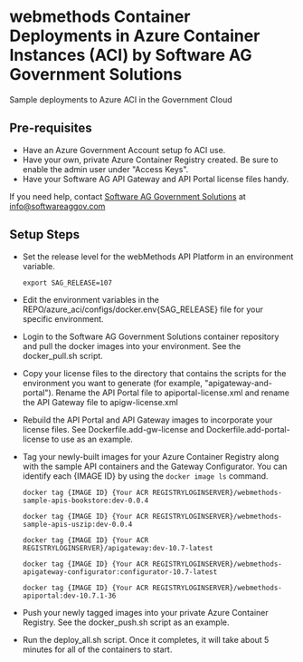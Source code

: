# webmethods Container Deployments in Azure Container Instances (ACI) by Software AG Government Solutions 

Sample deployments to Azure ACI in the Government Cloud

## Pre-requisites

- Have an Azure Government Account setup fo ACI use.
- Have your own, private Azure Container Registry created.  Be sure to enable the admin user under "Access Keys".
- Have your Software AG API Gateway and API Portal license files handy.

If you need help, contact [Software AG Government Solutions](https://www.softwareaggov.com/) at [info@softwareaggov.com](mailto:info@softwareaggov.com) 

## Setup Steps

- Set the release level for the webMethods API Platform in an environment variable.

    `export SAG_RELEASE=107`

- Edit the environment variables in the REPO/azure_aci/configs/docker.env{SAG_RELEASE} file for your specific environment.
- Login to the Software AG Government Solutions container repository and pull the docker images into your environment.  See the docker_pull.sh script.
- Copy your license files to the directory that contains the scripts for the environment you want to generate (for example, "apigateway-and-portal").  Rename the API Portal file to apiportal-license.xml and rename the API Gateway file to apigw-license.xml
- Rebuild the API Portal and API Gateway images to incorporate your license files.  See Dockerfile.add-gw-license and Dockerfile.add-portal-license to use as an example.
- Tag your newly-built images for your Azure Container Registry along with the sample API containers and the Gateway Configurator.  You can identify each {IMAGE ID} by using the `docker image ls` command.

    `docker tag {IMAGE ID} {Your ACR REGISTRYLOGINSERVER}/webmethods-sample-apis-bookstore:dev-0.0.4`
    
    `docker tag {IMAGE ID} {Your ACR REGISTRYLOGINSERVER}/webmethods-sample-apis-uszip:dev-0.0.4`

    `docker tag {IMAGE ID} {Your ACR REGISTRYLOGINSERVER}/apigateway:dev-10.7-latest`

    `docker tag {IMAGE ID} {Your ACR REGISTRYLOGINSERVER}/webmethods-apigateway-configurator:configurator-10.7-latest`

    `docker tag {IMAGE ID} {Your ACR REGISTRYLOGINSERVER}/webmethods-apiportal:dev-10.7.1-36`

- Push your newly tagged images into your private Azure Container Registry.  See the docker_push.sh script as an example.
- Run the deploy_all.sh script.  Once it completes, it will take about 5 minutes for all of the containers to start.

